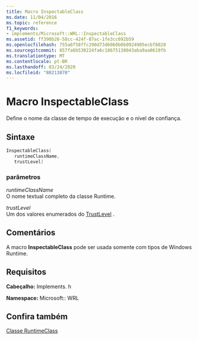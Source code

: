 ```yaml
---
title: Macro InspectableClass
ms.date: 11/04/2016
ms.topic: reference
f1_keywords:
- implements/Microsoft::WRL::InspectableClass
ms.assetid: ff390b26-58cc-424f-87ac-1fe3cc692b59
ms.openlocfilehash: 755a8f58ffc290d73d6060b0b0924905ecbf6028
ms.sourcegitcommit: 857fa6b530224fa6c18675138043aba9aa0619fb
ms.translationtype: MT
ms.contentlocale: pt-BR
ms.lasthandoff: 03/24/2020
ms.locfileid: "80213870"
---
```

# <a name="inspectableclass-macro"></a>Macro InspectableClass

Define o nome da classe de tempo de execução e o nível de confiança.

## <a name="syntax"></a>Sintaxe

```cpp
InspectableClass(
   runtimeClassName,
   trustLevel)
```

### <a name="parameters"></a>parâmetros

*runtimeClassName*<br/>
O nome textual completo da classe Runtime.

*trustLevel*<br/>
Um dos valores enumerados do [TrustLevel](/windows/win32/api/inspectable/ne-inspectable-trustlevel) .

## <a name="remarks"></a>Comentários

A macro **InspectableClass** pode ser usada somente com tipos de Windows Runtime.

## <a name="requirements"></a>Requisitos

**Cabeçalho:** Implements. h

**Namespace:** Microsoft:: WRL

## <a name="see-also"></a>Confira também

[Classe RuntimeClass](runtimeclass-class.md)
